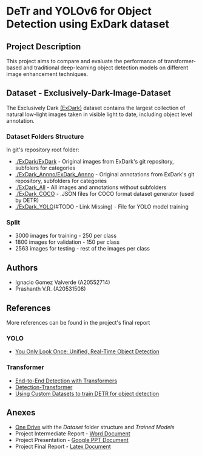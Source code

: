 # DeTr and YOLOv6 for Object Detection using ExDark dataset

## Project Description
This project aims to compare and evaluate the performance of transformer-based and traditional deep-learning object detection models on different image enhancement techniques.

## Dataset - Exclusively-Dark-Image-Dataset
The Exclusively Dark [(ExDark)](https://github.com/cs-chan/Exclusively-Dark-Image-Dataset) dataset contains the largest collection of natural low-light images taken in visible light to date, including object level annotation. 
### Dataset Folders Structure
In git's repository root folder:
* [./ExDark/ExDark](https://1drv.ms/f/s!AhUfkuJTmKszjIt7uUgt9Ea0R-gfMw?e=TE6bYi) - Original images from ExDark's git repository, subfolers for categories
* [./ExDark_Annno/ExDark_Annno](https://1drv.ms/f/s!AhUfkuJTmKszjNUT0MVaKq3t99LkUA?e=Ks5Cr1) - Original annotations from ExDark's git repository, subfolders for categories
* [./ExDark_All](https://1drv.ms/f/s!AhUfkuJTmKszjZBa7Ij9EjyUf6uNkw?e=UJ1bug) - All images and annotations without subfolders
* [./ExDark_COCO](https://1drv.ms/f/s!AhUfkuJTmKszjc59AqGH3wR743MjQg?e=rf0Ve6) - .JSON files for COCO format dataset generator (used by DETR)
* [./ExDark_YOLO]()(#TODO - Link Missing) - File for YOLO model training 
### Split
* 3000 images for training - 250 per class
* 1800 images for validation - 150 per class
* 2563 images for testing - rest of the images per class

## Authors
* Ignacio Gomez Valverde (A20552714)
* Prashanth V.R. (A20531508)

## References 
More references can be found in the project's final report
### YOLO
* [You Only Look Once: Unified, Real-Time Object Detection](https://arxiv.org/abs/1506.02640)
### Transformer
* [End-to-End Detection with Transformers](https://arxiv.org/abs/2005.12872)
* [Detection-Transformer](https://github.com/AarohiSingla/Detection-Transformer/tree/main)
* [Using Custom Datasets to train DETR for object detection](https://medium.com/@soumyajitdatta123/using-custom-datasets-to-train-detr-for-object-detection-75a6426b3f4e)

## Anexes
* [One Drive](https://1drv.ms/f/s!AhUfkuJTmKszjIo-J1vB4h9SwhbiAQ?e=D1NjSo) with the *Dataset* folder structure and *Trained Models*
* Project Intermediate Report - [Word Document](https://iit0-my.sharepoint.com/personal/pvidhyaravikumar_hawk_iit_edu/Documents/DL_Intermediate%20Project%20Report.docx?d=w016b9bc6dead47829f1876795bf3bb6e&csf=1&web=1&e=LKwkTV)
* Project Presentation - [Google PPT Document](https://docs.google.com/presentation/d/1wyljypQYRHxmpP_kKwDI-fUVvFBJUGjmEKa7qZp6xbk/edit?usp=sharing)
* Project Final Report - [Latex Document](https://www.overleaf.com/project/6564e7e932fcc755bd703a53/invite/token/6933b1873c4cea570750be3901f9d68176afb2c156e6d546?project_name=DL_Project%20Report&user_first_name=pvidhyaravikumar)
